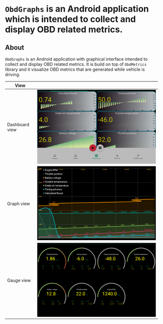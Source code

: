 # `ObdGraphs` is an Android application which is intended to collect and display OBD related metrics.


## About

`ObdGraphs` is an Android application with graphical interface intended to collect and display OBD related metrics.
It is build on top of `ObdMetrics` library and it visualize OBD metrics that are generated while vehicle is driving.

| View    |           |
| ------------ | ---- |
| Dashboard view    |     ![Alt text](./res/Screenshot_1.png?raw=true "Dashboard view") |
| Graph view   |   ![Alt text](./res/Screenshot_2.png?raw=true "Graph view")   |
| Gauge view |    ![Alt text](./res/Screenshot_3.png?raw=true "Gauge view")  |
